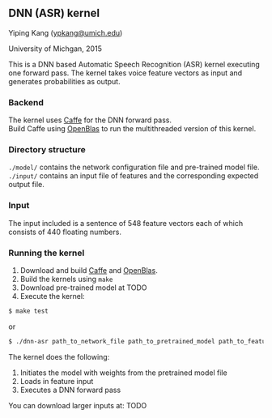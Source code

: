 ## DNN (ASR) kernel

Yiping Kang (ypkang@umich.edu)

University of Michgan, 2015

This is a DNN based Automatic Speech Recognition (ASR) kernel executing one
forward pass. The kernel takes voice feature vectors as input and generates
probabilities as output.  

### Backend
The kernel uses [Caffe](https://github.com/BVLC/caffe) for the DNN forward
pass.  
Build Caffe using [OpenBlas](https://github.com/xianyi/OpenBLAS) to run the
multithreaded version of this kernel.

### Directory structure
`./model/` contains the network configuration file and pre-trained model file.  
`./input/` contains an input file of features and the corresponding expected
output file.

### Input
The input included is a sentence of 548 feature vectors each of which consists
of 440 floating numbers.

### Running the kernel
1. Download and build [Caffe](https://github.com/BVLC/caffe) and
   [OpenBlas](https://github.com/xianyi/OpenBLAS).
2. Build the kernels using `make`
3. Download pre-trained model at TODO
4. Execute the kernel:  
```bash
$ make test
```
or
```bash
$ ./dnn-asr path_to_network_file path_to_pretrained_model path_to_feature_input
```
The kernel does the following:
  1. Initiates the model with weights from the pretrained model file  
  2. Loads in feature input  
  3. Executes a DNN forward pass  

You can download larger inputs at: TODO
